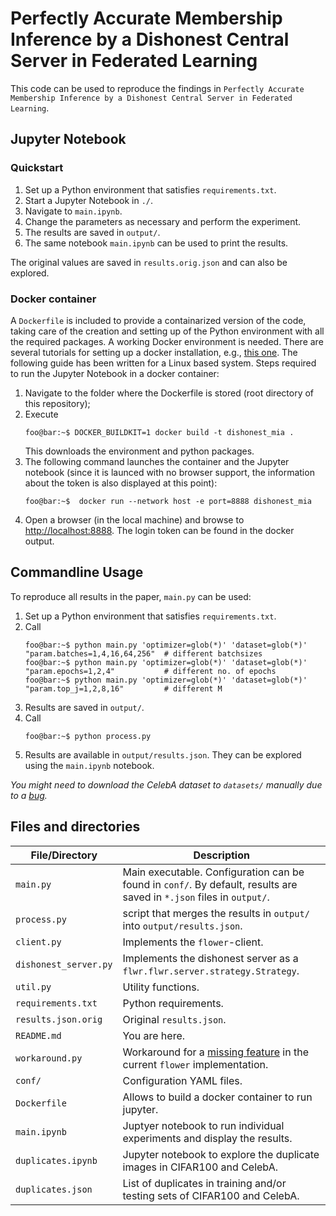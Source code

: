 # Perfectly Accurate Membership Inference by a Dishonest Central Server in Federated Learning

This code can be used to reproduce the findings in 
`Perfectly Accurate Membership Inference by a Dishonest Central Server in Federated Learning`.

## Jupyter Notebook

### Quickstart
 1. Set up a Python environment that satisfies `requirements.txt`.
 2. Start a Jupyter Notebook in `./`.
 3. Navigate to `main.ipynb`.
 4. Change the parameters as necessary and perform the experiment.
 5. The results are saved in `output/`.
 6. The same notebook `main.ipynb` can be used to print the results.
   
The original values are saved in `results.orig.json` and can also be explored.

### Docker container
A `Dockerfile` is included to provide a containarized version of the code, taking care of the creation and setting up of the Python environment with all the required packages. A working Docker environment is needed. There are several tutorials for setting up a docker installation, e.g., [this one](https://docs.docker.com/engine/install/). The following guide has been written for a Linux based system. 
Steps required to run the Jupyter Notebook in a docker container:
1. Navigate to the folder where the Dockerfile is stored (root directory of this repository);
2. Execute 
   ```console
   foo@bar:~$ DOCKER_BUILDKIT=1 docker build -t dishonest_mia .
   ```
   This downloads the environment and python packages.
3. The following command launches the container and the Jupyter notebook (since it is launced with no browser support, the information about the token is also displayed at this point):
   ```console
   foo@bar:~$  docker run --network host -e port=8888 dishonest_mia
   ```
4. Open a browser (in the local machine) and browse to [http://localhost:8888](http://localhost:8888). The login token can be found in the docker output.

## Commandline Usage
To reproduce all results in the paper, `main.py` can be used:
 1. Set up a Python environment that satisfies `requirements.txt`.
 2. Call
    ```console
    foo@bar:~$ python main.py 'optimizer=glob(*)' 'dataset=glob(*)' "param.batches=1,4,16,64,256"  # different batchsizes
    foo@bar:~$ python main.py 'optimizer=glob(*)' 'dataset=glob(*)' "param.epochs=1,2,4"           # different no. of epochs
    foo@bar:~$ python main.py 'optimizer=glob(*)' 'dataset=glob(*)' "param.top_j=1,2,8,16"         # different M
    ```
 3. Results are saved in `output/`.
 4. Call
    ```console
    foo@bar:~$ python process.py
    ```
 5. Results are available in `output/results.json`. They can be explored using the `main.ipynb` notebook.

_You might need to download the CelebA dataset to `datasets/` manually due to a [bug](https://github.com/pytorch/vision/issues/2262)._


## Files and directories

| File/Directory        | Description                                                                                                           |
|-----------------------|-----------------------------------------------------------------------------------------------------------------------|
| `main.py`             | Main executable. Configuration can be found in `conf/`. By default, results are saved in `*.json` files in `output/`. |
| `process.py`          | script that merges the results in `output/` into `output/results.json`.                                               |
| `client.py`           | Implements the `flower`-client.                                                                                       |
| `dishonest_server.py` | Implements the dishonest server as a `flwr.flwr.server.strategy.Strategy`.                                            |
| `util.py`             | Utility functions.                                                                                                    |
| `requirements.txt`    | Python requirements.                                                                                                  |
| `results.json.orig`   | Original `results.json`.                                                                                              |
| `README.md`           | You are here.                                                                                                         |
| `workaround.py`       | Workaround for a [missing feature](https://github.com/adap/flower/pull/1115) in the current `flower` implementation.                                               |                     
| `conf/`               | Configuration YAML files.                                                                                             |
| `Dockerfile`          | Allows to build a docker container to run jupyter.                                                                    |
| `main.ipynb`          | Juptyer notebook to run individual experiments and display the results.                                               |
| `duplicates.ipynb`    | Jupyter notebook to explore the duplicate images in CIFAR100 and CelebA.                                              |
| `duplicates.json`     | List of duplicates in training and/or testing sets of CIFAR100 and CelebA.                                            |


